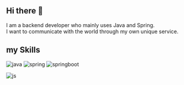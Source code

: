 ## Hi there 👋

I am a backend developer who mainly uses Java and Spring.<br>
I want to communicate with the world through my own unique service.

## my Skills
![java](https://img.shields.io/badge/Java-ED8B00?style=for-the-badge&logo=openjdk&logoColor=white)
![spring](https://img.shields.io/badge/Spring-6DB33F?style=for-the-badge&logo=spring&logoColor=white)
![springboot](https://img.shields.io/badge/Java-ED8B00?style=for-the-badge&logo=openjdk&logoColor=white)

![js](https://img.shields.io/badge/JavaScript-F7DF1E?style=for-the-badge&logo=JavaScript&logoColor=white)
